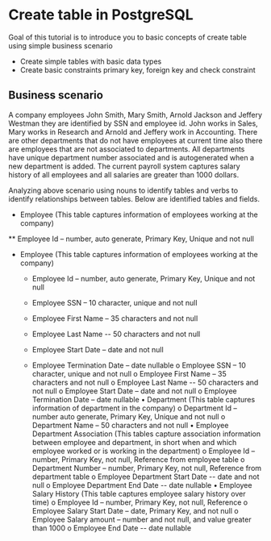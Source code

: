 # Create table in PostgreSQL

Goal of this tutorial is to introduce you to basic concepts of create table using simple business scenario
* Create simple tables with basic data types
*	Create basic constraints primary key, foreign key and check constraint

## Business scenario
A company employees John Smith, Mary Smith, Arnold Jackson and Jeffery Westman they are identified by SSN and employee id.  John works in Sales, Mary works in Research and Arnold and Jeffery work in Accounting. There are other departments that do not have employees at current time also there are employees that are not associated to departments.  All departments have unique department number associated and is autogenerated when a new department is added. The current payroll system captures salary history of all employees and all salaries are greater than 1000 dollars.

Analyzing above scenario using nouns to identify tables and verbs to identify relationships between tables. Below are  identified tables and fields.  

* Employee (This table captures information of employees working at the company)

** Employee Id – number, auto generate, Primary Key, Unique and not null
  - Employee (This table captures information of employees working at
    the company)
    
      - Employee Id – number, auto generate, Primary Key, Unique and not
        null
    
      - Employee SSN – 10 character, unique and not null
    
      - Employee First Name – 35 characters and not null
    
      - Employee Last Name -- 50 characters and not null
    
      - Employee Start Date – date and not null
    
      - Employee Termination Date – date nullable
o	Employee SSN – 10 character, unique and not null
o	Employee First Name – 35 characters and not null
o	Employee Last Name -- 50 characters and not null
o	Employee Start Date – date and not null
o	Employee Termination Date – date nullable
•	Department (This table captures information of department in the company)
o	Department Id – number auto generate, Primary Key, Unique and not null
o	Department Name – 50 characters and not null
•	Employee Department Association (This tables capture association information between employee and department,  in short when and which employee worked or is working  in the department)
o	Employee Id – number, Primary Key, not null, Reference from employee table
o	Department Number – number, Primary Key, not null, Reference from department table 
o	Employee Department Start Date -- date and not null
o	Employee Department End Date -- date nullable
•	Employee Salary History (This table captures employee salary history over time)
o	Employee Id – number, Primary Key, not null, Reference
o	Employee Salary Start Date – date, Primary Key, and not null
o	Employee Salary amount – number and not null, and value greater than 1000
o	Employee End Date -- date nullable

